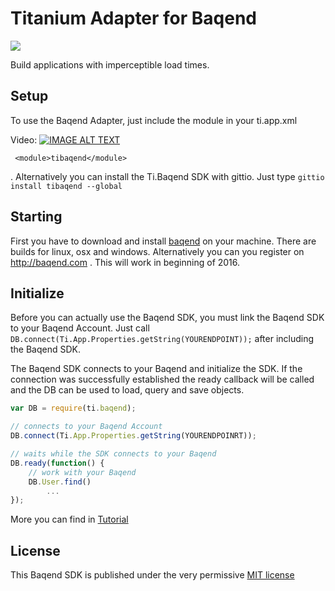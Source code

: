 Titanium Adapter for Baqend 
===========================
![](https://fbcdn-photos-g-a.akamaihd.net/hphotos-ak-xap1/v/t1.0-0/p160x160/1175532_1435043336734661_1180604515_n.png?oh=86dc0c271144743b63db5e4380243bf9&oe=56F16ED2&__gda__=1458345230_3b278d13b81b1751c3f0ee0c060c5b83)

Build applications with imperceptible load times. 

Setup
-----

To use the Baqend Adapter, just include the module in your ti.app.xml

Video:
[![IMAGE ALT TEXT](http://i.imgur.com/5l2zeEd.png)](https://www.youtube.com/watch?v=SaqUFK2Nu3A "Baqend")



~~~~
 <module>tibaqend</module>
~~~~
.
Alternatively you can install the Ti.Baqend SDK with gittio. Just type `gittio install tibaqend --global` 

Starting
--------

First you have to download and install [baqend](http://www.baqend.com/#download) on your machine. There are builds for linux, osx and windows.
Alternatively you can you register on http://baqend.com . This will work in beginning of 2016.

Initialize
----------

Before you can actually use the Baqend SDK, you must link the Baqend SDK to your Baqend Account.
Just call `DB.connect(Ti.App.Properties.getString(YOURENDPOINT));` after including the Baqend SDK.

The Baqend SDK connects to your Baqend and initialize the SDK. If the connection was successfully established
the ready callback will be called and the DB can be used to load, query and save objects.

```javascript
var DB = require(ti.baqend);

// connects to your Baqend Account
DB.connect(Ti.App.Properties.getString(YOURENDPOINRT));

// waits while the SDK connects to your Baqend
DB.ready(function() {
    // work with your Baqend
    DB.User.find()
        ...
});
```

More you can find in [Tutorial](https://github.com/AppWerft/TiBaqend/blob/master/tutorial.md)

License
-------

This Baqend SDK is published under the very permissive [MIT license](LICENSE.md)